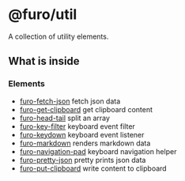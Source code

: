 # @furo/util

A collection of utility elements.

## What is inside

### Elements

- [furo-fetch-json](https://components.furo.pro/?t=FuroFetchJson) fetch json data
- [furo-get-clipboard](https://components.furo.pro/?t=FuroGetClipboard) get clipboard content
- [furo-head-tail](https://components.furo.pro/?t=FuroHeadTail) split an array
- [furo-key-filter](https://components.furo.pro/?t=FuroKeyFilter) keyboard event filter
- [furo-keydown](https://components.furo.pro/?t=FuroKeydown) keyboard event listener
- [furo-markdown](https://components.furo.pro/?t=FuroMarkdown) renders markdown data
- [furo-navigation-pad](https://components.furo.pro/?t=FuroNavigationPad) keyboard navigation helper
- [furo-pretty-json](https://components.furo.pro/?t=FuroPrettyJson) pretty prints json data
- [furo-put-clipboard](https://components.furo.pro/?t=FuroPutClipboard) write content to clipboard
